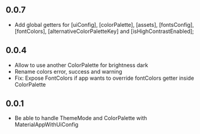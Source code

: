 ## 0.0.7

* Add global getters for [uiConfig], [colorPalette], [assets], [fontsConfig], [fontColors], [alternativeColorPaletteKey] and [isHighContrastEnabled];

## 0.0.4

* Allow to use another ColorPalette for brightness dark
* Rename colors error, success and warning
* Fix: Expose FontColors if app wants to override fontColors getter inside ColorPalette

## 0.0.1

* Be able to handle ThemeMode and ColorPalette with MaterialAppWithUiConfig